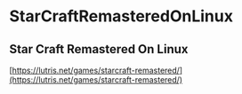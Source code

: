 # StarCraftRemasteredOnLinux 

## Star Craft Remastered On Linux
[https://lutris.net/games/starcraft-remastered/](https://lutris.net/games/starcraft-remastered/)
